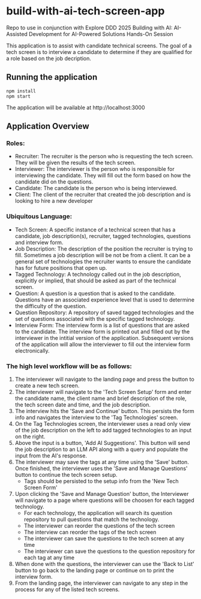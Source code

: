 # build-with-ai-tech-screen-app
Repo to use in conjunction with Explore DDD 2025 Building with AI: AI-Assisted Development for AI-Powered Solutions Hands-On Session

This application is to assist with candidate technical screens. The goal of a tech screen is to interview a candidate to determine if they are qualified for a role based on the job decription.

## Running the application
```
npm install
npm start
```
The application will be available at http://localhost:3000

## Application Overview
### Roles:
- Recruiter: The recruiter is the person who is requesting the tech screen. They will be given the results of the tech screen.
- Interviewer: The interviewer is the person who is responsible for interviewing the candidate. They will fill out the form based on how the candidate did on the questions.
- Candidate: The candidate is the person who is being interviewed.
- Client: The client of the recruiter that created the job description and is looking to hire a new developer

### Ubiquitous Language:
- Tech Screen: A specific instance of a technical screen that has a candidate, job description(s), recruiter, tagged technologies, questions and interview form.
- Job Description: The description of the position the recruiter is trying to fill. Sometimes a job description will be not be from a client. It can be a general set of technologies the recruiter wants to ensure the candidate has for future positions that open up.
- Tagged Technology: A technology called out in the job description, explicitly or implied, that should be asked as part of the technical screen. 
- Question: A question is a question that is asked to the candidate. Questions have an associated experience level that is used to determine the difficulty of the question.
- Question Repository: A repository of saved tagged technologies and the set of questions associated with the specific tagged technology.
- Interview Form: The interview form is a list of questions that are asked to the candidate. The interview form is printed out and filled out by the interviewer in the intitial version of the application. Subsequent versions of the application will allow the interviewer to fill out the interview form electronically.

### The high level workflow will be as follows:
1. The interviewer will navigate to the landing page and press the button to create a new tech screen.
1. The interviewer will navigate to the 'Tech Screen Setup' form and enter the candidate name, the client name and brief description of the role, the tech screen date and time, and the job description.
1. The interview hits the 'Save and Continue' button. This persists the form info and navigates the interview to the 'Tag Technologies' screen.
1. On the Tag Technologies screen, the interviewer uses a read only view of the job description on the left to add tagged technologies to an input on the right.
1. Above the input is a button, 'Add AI Suggestions'. This button will send the job description to an LLM API along with a query and populate the input from the AI's response.
1. The interviewer may save the tags at any time using the 'Save' button. Once finished, the interviewer uses the 'Save and Manage Questions' button to continue the tech screen setup.
    - Tags should be persisted to the setup info from the 'New Tech Screen Form'
1. Upon clicking the 'Save and Manage Question' button, the Interviewer will navigate to a page where questions will be choosen for each tagged technology.
    - For each technology, the application will search its question repository to pull questions that match the technology.
    - The interviewer can reorder the questions of the tech screen
    - The interview can reorder the tags of the tech screen
    - The interviewer can save the questions to the tech screen at any time
    - The interviewer can save the questions to the question repository for each tag at any time
1. When done with the questions, the interviewer can use the 'Back to List' button to go back to the landing page or continue on to print the interview form.
1. From the landing page, the interviewer can navigate to any step in the process for any of the listed tech screens.

